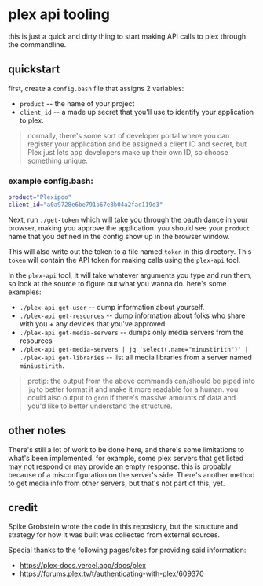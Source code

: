 # plex api tooling

this is just a quick and dirty thing to start making API calls to plex through the commandline.

## quickstart

first, create a `config.bash` file that assigns 2 variables:

* `product` -- the name of your project
* `client_id` -- a made up secret that you'll use to identify your application to plex.

> normally, there's some sort of developer portal where you can register your application and be assigned a client ID and secret, but Plex just lets app developers make up their own ID, so choose something unique.

### example config.bash:

```bash
product="Plexipoo"
client_id="a0a9728e6be791b67e8b04a2fad119d3"
```

Next, run `./get-token` which will take you through the oauth dance in your browser, making you approve the application. you should see your `product` name that you defined in the config show up in the browser window.

This will also write out the token to a file named `token` in this directory. This `token` will contain the API token for making calls using the `plex-api` tool.

In the `plex-api` tool, it will take whatever arguments you type and run them, so look at the source to figure out what you wanna do. here's some examples:

* `./plex-api get-user` -- dump information about yourself.
* `./plex-api get-resources` -- dump information about folks who share with you + any devices that you've approved
* `./plex-api get-media-servers` -- dumps only media servers from the resources
* `./plex-api get-media-servers | jq 'select(.name="minustirith")' | ./plex-api get-libraries` -- list all media libraries from a server named `miniustirith`.

> protip: the output from the above commands can/should be piped into `jq` to better format it and make it more readable for a human. you could also output to `gron` if there's massive amounts of data and you'd like to better understand the structure.

## other notes

There's still a lot of work to be done here, and there's some limitations to what's been implemented. for example, some plex servers that get listed may not respond or may provide an empty response. this is probably because of a misconfiguration on the server's side. There's another method to get media info from other servers, but that's not part of this, yet.

## credit

Spike Grobstein wrote the code in this repository, but the structure and strategy for how it was built was collected from external sources.

Special thanks to the following pages/sites for providing said information:

* <https://plex-docs.vercel.app/docs/plex>
* <https://forums.plex.tv/t/authenticating-with-plex/609370>
